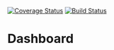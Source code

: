 [![Coverage Status](https://coveralls.io/repos/github/TsunTofann/Dashboard/badge.svg?branch=master)](https://coveralls.io/github/TsunTofann/Dashboard?branch=master)
[![Build Status](https://travis-ci.com/TsunTofann/Dashboard.svg?branch=master)](https://travis-ci.com/TsunTofann/Dashboard)

# Dashboard
